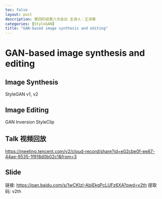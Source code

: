 ```yaml
---
toc: false
layout: post
description: 第四阶段第八次会议 主讲人：王诗尊
categories: [StyleGAN]
title: "GAN-based image synthesis and editing"
---
```



# GAN-based image synthesis and editing

## Image Synthesis
StyleGAN v1, v2
## Image Editing
GAN Inversion
StyleClip


## Talk 视频回放
https://meeting.tencent.com/v2/cloud-record/share?id=e02cbe0f-ee87-44ae-9535-1f918d0b02c1&from=3

## Slide
链接: https://pan.baidu.com/s/1wCKIzI-AbiEkgPcLUFz6XA?pwd=v2th 提取码: v2th
